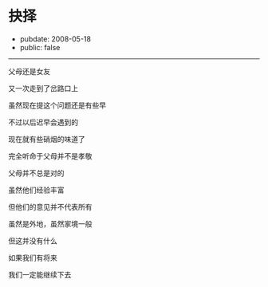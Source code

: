 # 抉择

- pubdate: 2008-05-18
- public: false

--------------------------


父母还是女友

又一次走到了岔路口上

虽然现在提这个问题还是有些早

不过以后迟早会遇到的


现在就有些硝烟的味道了

完全听命于父母并不是孝敬

父母并不总是对的

虽然他们经验丰富

但他们的意见并不代表所有


虽然是外地，虽然家境一般

但这并没有什么

如果我们有将来

我们一定能继续下去
